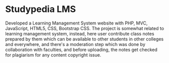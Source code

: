 # Studypedia LMS

Developed a Learning Management System website with PHP, MVC, JavaScript, HTML5, CSS, Bootstrap CSS. The project is somewhat related to learning management system, instead, here user contribute class notes prepared by them which can be available to other students in other colleges and everywhere, and there's a moderation step which was done by collaboration with faculties, and before uploading, the notes get checked for plagiarism for any content copyright issue.

